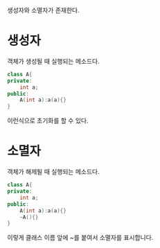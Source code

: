생성자와 소멸자가 존재한다.

# 생성자
객체가 생성될 때 실행되는 메소드다.
```c++
class A{
private:
	int a;
public:
	A(int a):a(a){}
}
```
이런식으로 초기화를 할 수 있다.

# 소멸자
객체가 해제될 때 실행되는 메소드다.
```c++
class A{
private:
	int a;
public:
	A(int a):a(a){}
	~A(){}
}
```
이렇게 클래스 이름 앞에 ~를 붙여서 소멸자를 표시합니다.
